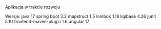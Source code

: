 Aplikacja w trakcie rozwoju

Wersje:
java 17
spring boot 3.2
mapstruct 1.5
lombok 1.18
liqibase 4.26
junit 5.10
frontend-maven-plugin 1.6
angular 17
